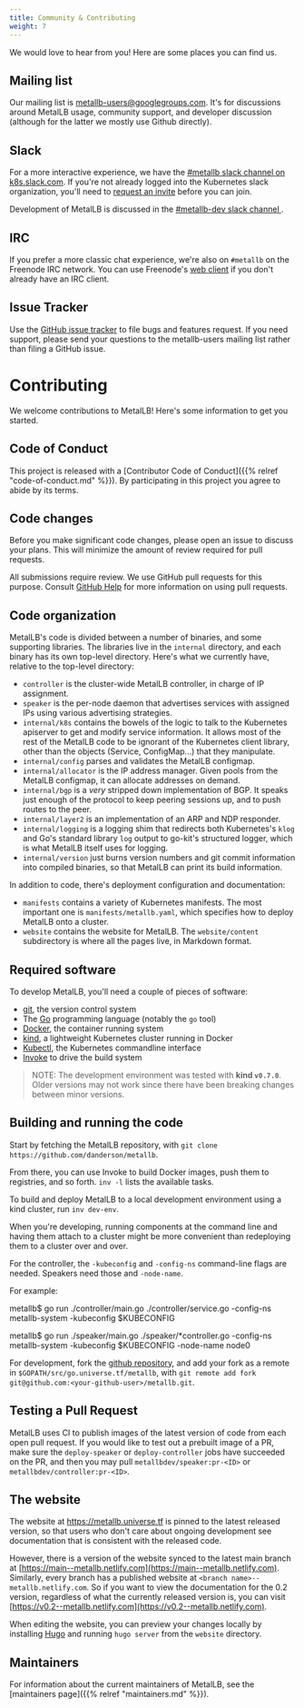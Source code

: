 ```yaml
---
title: Community & Contributing
weight: 7
---
```


We would love to hear from you! Here are some places you can find us.

## Mailing list

Our mailing list is
[metallb-users@googlegroups.com](https://groups.google.com/forum/#!forum/metallb-users). It's
for discussions around MetalLB usage, community support, and developer
discussion (although for the latter we mostly use Github directly).

## Slack

For a more interactive experience, we have the [#metallb slack channel
on k8s.slack.com](https://kubernetes.slack.com/messages/metallb/). If
you're not already logged into the Kubernetes slack organization,
you'll need to [request an invite](http://slack.k8s.io/) before you
can join.

Development of MetalLB is discussed in the [#metallb-dev slack channel
](https://kubernetes.slack.com/messages/metallb-dev/).

## IRC

If you prefer a more classic chat experience, we're also on `#metallb`
on the Freenode IRC network. You can use Freenode's [web
client](http://webchat.freenode.net?randomnick=1&channels=%23metallb&uio=d4)
if you don't already have an IRC client.

## Issue Tracker

Use the [GitHub issue
tracker](https://github.com/google/metallb/issues) to file bugs and
features request. If you need support, please send your questions to
the metallb-users mailing list rather than filing a GitHub issue.

# Contributing

We welcome contributions to MetalLB! Here's some information to get
you started.

## Code of Conduct

This project is released with a [Contributor Code of Conduct]({{%
relref "code-of-conduct.md" %}}). By participating in this project you
agree to abide by its terms.

## Code changes

Before you make significant code changes, please open an issue to
discuss your plans. This will minimize the amount of review required
for pull requests.

All submissions require review. We use GitHub pull requests for this
purpose. Consult [GitHub
Help](https://help.github.com/articles/about-pull-requests/) for more
information on using pull requests.

## Code organization

MetalLB's code is divided between a number of binaries, and some
supporting libraries. The libraries live in the `internal` directory,
and each binary has its own top-level directory. Here's what we
currently have, relative to the top-level directory:

- `controller` is the cluster-wide MetalLB controller, in charge of
  IP assignment.
- `speaker` is the per-node daemon that advertises services with
  assigned IPs using various advertising strategies.
- `internal/k8s` contains the bowels of the logic to talk to the
  Kubernetes apiserver to get and modify service information. It
  allows most of the rest of the MetalLB code to be ignorant of the
  Kubernetes client library, other than the objects (Service,
  ConfigMap...) that they manipulate.
- `internal/config` parses and validates the MetalLB configmap.
- `internal/allocator` is the IP address manager. Given pools from the
  MetalLB configmap, it can allocate addresses on demand.
- `internal/bgp` is a _very_ stripped down implementation of BGP. It
  speaks just enough of the protocol to keep peering sessions up, and
  to push routes to the peer.
- `internal/layer2` is an implementation of an ARP and NDP responder.
- `internal/logging` is a logging shim that redirects both
  Kubernetes's `klog` and Go's standard library `log` output to
  go-kit's structured logger, which is what MetalLB itself uses for
  logging.
- `internal/version` just burns version numbers and git commit
  information into compiled binaries, so that MetalLB can print its
  build information.

In addition to code, there's deployment configuration and
documentation:

- `manifests` contains a variety of Kubernetes manifests. The most
  important one is `manifests/metallb.yaml`, which specifies how to
  deploy MetalLB onto a cluster.
- `website` contains the website for MetalLB. The `website/content`
  subdirectory is where all the pages live, in Markdown format.

## Required software

To develop MetalLB, you'll need a couple of pieces of software:

- [git](https://git-scm.com), the version control system
- The [Go](https://golang.org) programming language (notably the `go`
  tool)
- [Docker](https://www.docker.com/docker-community), the container
  running system
- [kind](https://github.com/kubernetes-sigs/kind), a lightweight Kubernetes cluster running in Docker
- [Kubectl](https://kubernetes.io/docs/tasks/tools/install-kubectl/), the Kubernetes commandline interface
- [Invoke](https://www.pyinvoke.org) to drive the build system

>NOTE: The development environment was tested with **kind `v0.7.0`**. Older
>versions may not work since there have been breaking changes between minor
>versions.

## Building and running the code

Start by fetching the MetalLB repository, with `git clone
https://github.com/danderson/metallb`.

From there, you can use Invoke to build Docker images, push them to
registries, and so forth. `inv -l` lists the available tasks.

To build and deploy MetalLB to a local development environment using a kind
cluster, run `inv dev-env`.

When you're developing, running components at the command line and
having them attach to a cluster might be more convenient than
redeploying them to a cluster over and over.

For the controller, the `-kubeconfig` and `-config-ns` command-line flags
are needed.  Speakers need those and `-node-name`.

For example:

 metallb$ go run ./controller/main.go ./controller/service.go -config-ns metallb-system -kubeconfig $KUBECONFIG

 metallb$ go run ./speaker/main.go ./speaker/*controller.go -config-ns metallb-system -kubeconfig $KUBECONFIG -node-name node0

For development, fork
the [github repository](https://github.com/google/metallb), and add
your fork as a remote in `$GOPATH/src/go.universe.tf/metallb`, with
`git remote add fork git@github.com:<your-github-user>/metallb.git`.

## Testing a Pull Request

MetalLB uses CI to publish images of the latest version of code from each open
pull request.  If you would like to test out a prebuilt image of a PR, make
sure the `deploy-speaker` or `deploy-controller` jobs have succeeded on the PR,
and then you may pull `metallbdev/speaker:pr-<ID>` or
`metallbdev/controller:pr-<ID>`.

## The website

The website at https://metallb.universe.tf is pinned to the latest
released version, so that users who don't care about ongoing
development see documentation that is consistent with the released
code.

However, there is a version of the website synced to the latest main
branch
at
[https://main--metallb.netlify.com](https://main--metallb.netlify.com). Similarly,
every branch has a published website at `<branch
name>--metallb.netlify.com`. So if you want to view the documentation
for the 0.2 version, regardless of what the currently released version
is, you can
visit
[https://v0.2--metallb.netlify.com](https://v0.2--metallb.netlify.com).

When editing the website, you can preview your changes locally by
installing [Hugo](https://gohugo.io/) and running `hugo server` from
the `website` directory.

## Maintainers

For information about the current maintainers of MetalLB, see the [maintainers
page]({{% relref "maintainers.md" %}}).
